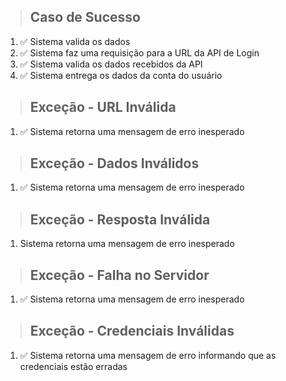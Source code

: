> ## Caso de Sucesso
1. ✅ Sistema valida os dados
2. ✅ Sistema faz uma requisição para a URL da API de Login
3. ✅ Sistema valida os dados recebidos da API
4. ✅ Sistema entrega os dados da conta do usuário

> ## Exceção - URL Inválida
1. ✅ Sistema retorna uma mensagem de erro inesperado

> ## Exceção - Dados Inválidos
1. ✅ Sistema retorna uma mensagem de erro inesperado

> ## Exceção - Resposta Inválida
1. Sistema retorna uma mensagem de erro inesperado

> ## Exceção - Falha no Servidor
1. ✅ Sistema retorna uma mensagem de erro inesperado

> ## Exceção - Credenciais Inválidas
1. ✅ Sistema retorna uma mensagem de erro informando que as credenciais estão erradas
